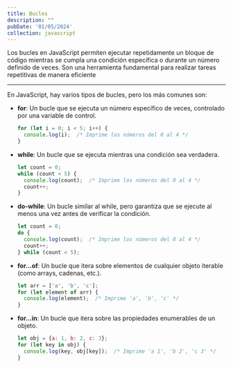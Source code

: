 ```yaml
---
title: Bucles
description: ""
pubDate: '01/05/2024'
collection: javascript
---
```


Los bucles en JavaScript permiten ejecutar repetidamente un bloque de código mientras se cumpla una condición específica o durante un número definido de veces. Son una herramienta fundamental para realizar tareas repetitivas de manera eficiente

<hr>  

En JavaScript, hay varios tipos de bucles, pero los más comunes son:

* **for**: Un bucle que se ejecuta un número específico de veces, controlado por una variable de control.

    ```javascript
    for (let i = 0; i < 5; i++) {
      console.log(i);  /* Imprime los números del 0 al 4 */
    }
    ```
* **while**: Un bucle que se ejecuta mientras una condición sea verdadera.
    ```javascript
    let count = 0;
    while (count < 5) {
      console.log(count);  /* Imprime los números del 0 al 4 */
      count++;
    }
    ```
* **do-while**: Un bucle similar al while, pero garantiza que se ejecute al menos una vez antes de verificar la condición.

    ```javascript
    let count = 0;
    do {
      console.log(count);  /* Imprime los números del 0 al 4 */
      count++;
    } while (count < 5);
    ```
* **for...of**: Un bucle que itera sobre elementos de cualquier objeto iterable (como arrays, cadenas, etc.).

    ```javascript
    let arr = ['a', 'b', 'c'];
    for (let element of arr) {
      console.log(element);  /* Imprime 'a', 'b', 'c' */
    }
    ```
* **for...in**: Un bucle que itera sobre las propiedades enumerables de un objeto.

    ```javascript
    let obj = {a: 1, b: 2, c: 3};
    for (let key in obj) {
      console.log(key, obj[key]);  /* Imprime 'a 1', 'b 2', 'c 3' */
    }
    ```






